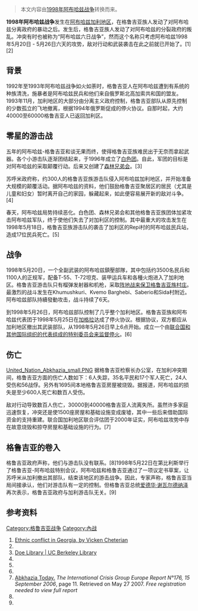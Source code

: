 > 本文内容由[1998年阿布哈兹战争](https://zh.wikipedia.org/wiki/1998年阿布哈兹战争)转换而来。


**1998年阿布哈兹战争**发生在[阿布哈兹加利地区](https://zh.wikipedia.org/wiki/阿布哈兹 "wikilink")，在格鲁吉亚族人发动了对阿布哈兹分离政府的暴动之后。发生后，格鲁吉亚族人发动了对阿布哈兹的分裂政府的叛乱。冲突有时也被称为“阿布哈兹六日战争”，然而这个名称只考虑阿布哈兹1998年5月20日 - 5月26日六天的攻势，敌对行动和武装袭击在此之前就已开始了。\[1\]\[2\]

## 背景

1992年至1993年阿布哈兹战争如火如荼时，格鲁吉亚人在阿布哈兹遭到有系统的种族清洗，施暴者是阿布哈兹民兵和他们来自俄罗斯北高加索共和国的盟友。1993年11月，加利地区的大部分由分离主义政府控制，格鲁吉亚部队从原先控制的少数孤立的飞地撤离，根据1994年俄罗斯促成的停火协议。自那时起，大约40000至60000格鲁吉亚人已返回加利区。

## 零星的游击战

五年的阿布哈兹-格鲁吉亚和谈无果而终，使得格鲁吉亚族难民出于无奈而拿起武器。各个小游击队逐渐团结起来，于1996年成立了[白色团](https://zh.wikipedia.org/wiki/白色团 "wikilink")。自此，军团的目标是对阿布哈兹的采取颠覆行动。后来又创建了[森林兄弟会](../Page/森林兄弟会.md "wikilink")。\[3\]

苏呼米政府称，约300人的格鲁吉亚族游击队侵入阿布哈兹加利地区，并开始准备大规模的颠覆活动。据阿布哈兹的资料，他们鼓励格鲁吉亚聚居区的居民（尤其是儿童和妇女）暂时离开自己的家园，躲藏起来，如此便容易展开新的敌对斗争。\[4\]

春天，阿布哈兹局势持续恶化。白色团、森林兄弟会和其他格鲁吉亚族团体加紧攻击阿布哈兹军队，终于使他们失去了对加利区的控制。其中最重大的攻击发生在1998年5月18日，格鲁吉亚族游击队的袭击了加利区的Repi村的阿布哈兹民兵站，造成17位民兵死亡。\[5\]

## 战争

1998年5月20日，一个全副武装的阿布哈兹鎮壓部隊，其中包括约3500名民兵和1100人的正规军，配备T-55、T-72坦克、装甲运兵车和各種火炮进入了加利地区。格鲁吉亚游击队只有榴弹发射器和机枪，采取[阵地战来保卫格鲁吉亚族村庄](https://zh.wikipedia.org/wiki/阵地战 "wikilink")。最激烈的战斗发生在Khumushkuri、Kvemo Barghebi、Saberio和Sida村附近。阿布哈兹部队持續發動攻击，战斗持续了6天。

到1998年5月26日，阿布哈兹部队控制了几乎整个加利地区。格鲁吉亚族和阿布哈兹代表团于1998年5月25日在[加格拉](../Page/加格拉.md "wikilink")达成了停火协议。根据协议，双方都应从加利地区撤出其武装部队，从1998年5月26日早上6点开始。成立一个由[联合国和其他国际组织的代表组成的特别委员会来监督停火](https://zh.wikipedia.org/wiki/联合国 "wikilink")。\[6\]

## 伤亡

[United_Nation_Abkhazia_small.PNG](https://zh.wikipedia.org/wiki/File:United_Nation_Abkhazia_small.PNG "fig:United_Nation_Abkhazia_small.PNG") 据格鲁吉亚检察长办公室，在加利冲突期间，格鲁吉亚方面的伤亡人数如下：6人失踪，35名平民和17个军人死亡，24人受伤和56战俘。另外有1695间本地格鲁吉亚房屋被烧毁。据报道，阿布哈兹的损失是至少600人死亡和数百人受伤。

敌对行动导致数百人伤亡，30000到40000格鲁吉亚人流离失所。虽然许多家庭迅速恢复，冲突还是使1500座房屋和基础设施变成废墟，其中一些后来借助国际资金的支持重建。联合国加利地区联合评估团于2000年证实，阿布哈兹攻势中存在故意烧毁和掠夺房屋和基础设施的行为。\[7\]

## 格鲁吉亚的卷入

格鲁吉亚政府声称，他们与游击队没有联系。\[8\]1998年5月22日在第比利斯举行了格鲁吉亚-阿布哈兹特别会议，阿布哈兹和格鲁吉亚通过了一项议定书草案，让苏呼米从加利撤出其部队，结束该地区的游击战争。因此，专家声称，格鲁吉亚当局间接承认，他们对游击队有一定的控制。但格鲁吉亚总统[爱德华·谢瓦尔德纳泽](../Page/爱德华·谢瓦尔德纳泽.md "wikilink")再次表示，格鲁吉亚政府与加利游击队无关。\[9\]

## 参考资料

[Category:格鲁吉亚战争](https://zh.wikipedia.org/wiki/Category:格鲁吉亚战争 "wikilink") [Category:內战](https://zh.wikipedia.org/wiki/Category:內战 "wikilink")

1.  [Ethnic conflict in Georgia, by Vicken Cheterian](http://mondediplo.com/1998/12/10georgia)
2.
3.  [Doe Library | UC Berkeley Library](http://www.lib.berkeley.edu/doemoff/slavic/pdfs/army698.pdf)
4.
5.
6.
7.  [Abkhazia Today.](http://www.crisisgroup.org/home/index.cfm?l=1&id=4377)  *The International Crisis Group Europe Report N°176, 15 September 2006*, page 11. Retrieved on May 27 2007. *Free registration needed to view full report*
8.
9.